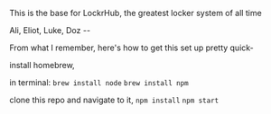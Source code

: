 This is the base for LockrHub, the greatest locker system of all time


Ali, Eliot, Luke, Doz --

From what I remember, here's how to get this set up pretty quick-


install homebrew, 

in terminal:
`brew install node`
`brew install npm`


clone this repo and navigate to it,
`npm install`
`npm start`
